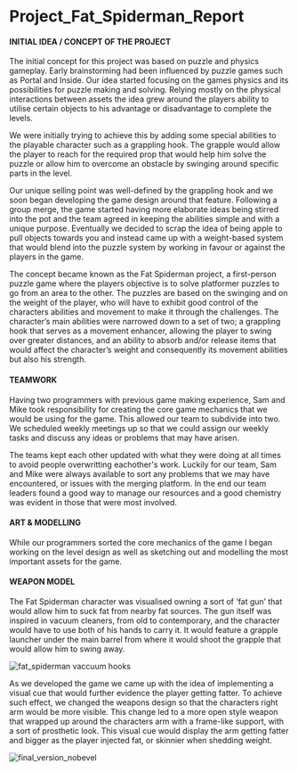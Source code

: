 # Project_Fat_Spiderman_Report
#### **INITIAL IDEA / CONCEPT OF THE PROJECT**

The initial concept for this project was based on puzzle and physics gameplay. Early brainstorming had been influenced by puzzle games such as Portal and Inside. Our idea started focusing on the games physics and its possibilities for puzzle making and solving. 
Relying mostly on the physical interactions between assets the idea grew around the players ability to utilise certain objects to his advantage or disadvantage to complete the levels.

We were initially trying to achieve this by adding some special abilities to the playable character such as a grappling hook. The grapple would allow the player to reach for the required prop that would help him solve the puzzle or allow him to overcome an obstacle by swinging around specific parts in the level.

Our unique selling point was well-defined by the grappling hook and we soon began developing the game design around that feature. Following a group merge, the game started having more elaborate ideas being stirred into the pot and the team agreed in keeping the abilities simple and with a unique purpose. Eventually we decided to scrap the idea of being apple to pull objects towards you and instead came up with a weight-based system that would blend into the puzzle system by working in favour or against the players in the game.

The concept became known as the Fat Spiderman project, a first-person puzzle game where the players objective is to solve platformer puzzles to go from an area to the other. The puzzles are based on the swinging and on the weight of the player, who will have to exhibit good control of the characters abilities and movement to make it through the challenges.
The character’s main abilities were narrowed down to a set of two; a grappling hook that serves as a movement enhancer, allowing the player to swing over greater distances, and an ability to absorb and/or release items that would affect the character’s weight and consequently its movement abilities but also his strength. 


#### **TEAMWORK**

Having two programmers with previous game making experience, Sam and Mike took responsibility for creating the core game mechanics that we would be using for the game. This allowed our team to subdivide into two. We scheduled weekly meetings up so that we could assign our weekly tasks and discuss any ideas or problems that may have arisen. 

The teams kept each other updated with what they were doing at all times to avoid people overwritting eachother's work. Luckily for our team, Sam and Mike were always available to sort any problems that we may have encountered, or issues with the merging platform. In the end our team leaders found a good way to manage our resources and a good chemistry was evident in those that were most involved.

#### **ART & MODELLING**

While our programmers sorted the core mechanics of the game I began working on the level design as well as sketching out and modelling the most important assets for the game. 

#### **WEAPON MODEL**

The Fat Spiderman character was visualised owning a sort of ‘fat gun’ that would allow him to suck fat from nearby fat sources. The gun itself was inspired in vacuum cleaners, from old to contemporary, and the character would have to use both of his hands to carry it.
It would feature a grapple launcher under the main barrel from where it would shoot the grapple that would allow him to swing away. 


![fat_spiderman vaccuum hooks](https://user-images.githubusercontent.com/32702381/35276286-d12a9338-003a-11e8-8bb7-989a43492a2c.jpg)


As we developed the game we came up with the idea of implementing a visual cue that would further evidence the player getting fatter. To achieve such effect, we changed the weapons design so that the characters right arm would be more visible. 
This change led to a more open style weapon that wrapped up around the characters arm with a frame-like support, with a sort of prosthetic look. This visual cue would display the arm getting fatter and bigger as the player injected fat, or skinnier when shedding weight. 


![final_version_nobevel](https://user-images.githubusercontent.com/32702381/35276502-81ad821a-003b-11e8-9ae8-e4520d206b32.jpg)


